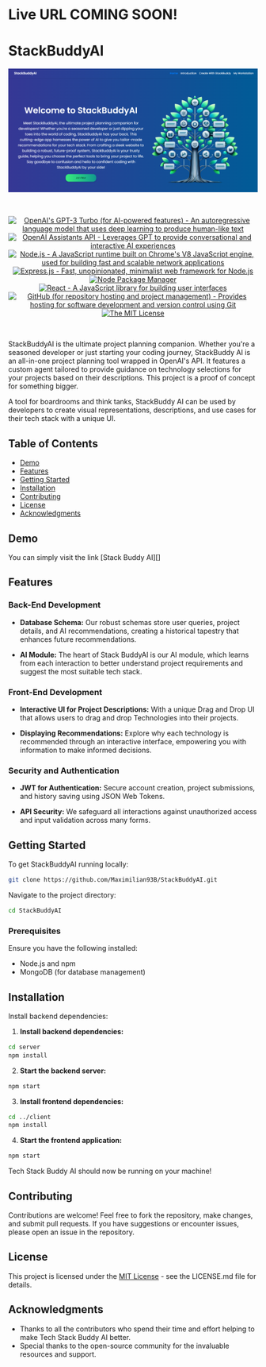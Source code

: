 # Live URL COMING SOON! 

# StackBuddyAI

![StackBuddyAI](./client/src/assets/StackBuddy%20Thumbnail%20.png "StackBuddyAI")

<br/>
<p align="center">
  <a href="https://www.openai.com/" >
        <img alt="OpenAI's GPT-3 Turbo (for AI-powered features) - An autoregressive language model that uses deep learning to produce human-like text" src="https://img.shields.io/static/v1.svg?label=OpenAI&message=GPT-4&color=brightgreen" /></a>
    <a href="https://platform.openai.com/docs/assistants/overview" >
        <img alt="OpenAI Assistants API - Leverages GPT to provide conversational and interactive AI experiences" src="https://img.shields.io/static/v1.svg?label=OpenAI&message=Assistants API&color=brightgreen" /></a>
    <a href="https://nodejs.org/" >
        <img alt="Node.js - A JavaScript runtime built on Chrome's V8 JavaScript engine, used for building fast and scalable network applications" src="https://img.shields.io/static/v1.svg?label=Node.js&message=JavaScript runtime&color=lightyellow" /></a>
  <a href="https://expressjs.com/" >
        <img alt="Express.js - Fast, unopinionated, minimalist web framework for Node.js" src="https://img.shields.io/static/v1.svg?label=Express.js&message=Web framework&color=green" /></a>
    <a href="https://www.npmjs.com/" >
        <img alt="Node Package Manager" src="https://img.shields.io/static/v1.svg?label=npm&message=packages&color=lightblue" /></a>
    <a href="https://reactjs.org/" >
        <img alt="React - A JavaScript library for building user interfaces" src="https://img.shields.io/static/v1.svg?label=React&message=UI library&color=blue" /></a>
    <a href="https://github.com/">
        <img alt="GitHub (for repository hosting and project management) - Provides hosting for software development and version control using Git" src="https://img.shields.io/static/v1.svg?label=GitHub&message=hosting&color=lightgrey" /></a>
    <a href="https://opensource.org/license/mit/">
        <img alt="The MIT License" src="https://img.shields.io/static/v1.svg?label=License&message=MIT&color=lightgreen" /></a>
</p>
<br/>

StackBuddyAI is the ultimate project planning companion. Whether you're a seasoned developer or just starting your coding journey, StackBuddy AI is an all-in-one project planning tool wrapped in OpenAI's API. It features a custom agent tailored to provide guidance on technology selections for your projects based on their descriptions. This project is a proof of concept for something bigger.

A tool for boardrooms and think tanks, StackBuddy AI can be used by developers to create visual representations, descriptions, and use cases for their tech stack with a unique UI.

## Table of Contents

- [Demo](#demo)
- [Features](#features)
- [Getting Started](#getting-started)
- [Installation](#installation)
- [Contributing](#contributing)
- [License](#license)
- [Acknowledgments](#acknowledgments)

## Demo

You can simply visit the link [Stack Buddy AI][]

## Features

### Back-End Development

- **Database Schema:** Our robust schemas store user queries, project details, and AI recommendations, creating a historical tapestry that enhances future recommendations.

- **AI Module:** The heart of Stack BuddyAI is our AI module, which learns from each interaction to better understand project requirements and suggest the most suitable tech stack.

### Front-End Development

- **Interactive UI for Project Descriptions:** With a unique Drag and Drop UI that allows users to drag and drop Technologies into their projects. 

- **Displaying Recommendations:** Explore why each technology is recommended through an interactive interface, empowering you with information to make informed decisions.

### Security and Authentication

- **JWT for Authentication:** Secure account creation, project submissions, and history saving using JSON Web Tokens.

- **API Security:** We safeguard all interactions against unauthorized access and input validation across many forms.

## Getting Started

To get StackBuddyAI running locally:

```bash
git clone https://github.com/Maximilian93B/StackBuddyAI.git
```

Navigate to the project directory:

```bash
cd StackBuddyAI
```

### Prerequisites

Ensure you have the following installed:

- Node.js and npm
- MongoDB (for database management)

## Installation

Install backend dependencies:

1. **Install backend dependencies:**

```bash
cd server
npm install
```

2. **Start the backend server:**

```bash
npm start
```

3. **Install frontend dependencies:**

```bash
cd ../client
npm install
```

4. **Start the frontend application:**

```bash
npm start
```

Tech Stack Buddy AI should now be running on your machine!

## Contributing

Contributions are welcome! Feel free to fork the repository, make changes, and submit pull requests. If you have suggestions or encounter issues, please open an issue in the repository.

## License

This project is licensed under the [MIT License][mit-license] - see the LICENSE.md file for details.

## Acknowledgments

- Thanks to all the contributors who spend their time and effort helping to make Tech Stack Buddy AI better.
- Special thanks to the open-source community for the invaluable resources and support.

[mit-license]: <https://github.com/Maximilian93B/StackBuddyAI/blob/main/LICENSE>
[teck-stack-budy]: <https://drive.google.com/file/d/1pol2VsgGR-GUFdxL_1V7-r9hNFqwg4U4/view>

